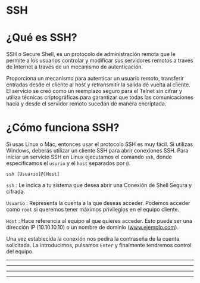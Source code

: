 # SSH  

# ¿Qué es SSH?

SSH o Secure Shell, es un protocolo de administración remota que le permite a los usuarios controlar y modificar sus servidores remotos a través 
de Internet a través de un mecanismo de autenticación.

Proporciona un mecanismo para autenticar un usuario remoto, transferir entradas desde el cliente al host y retransmitir la salida de vuelta al 
cliente. El servicio se creó como un reemplazo seguro para el Telnet sin cifrar y utiliza técnicas criptográficas para garantizar que todas las 
comunicaciones hacia y desde el servidor remoto sucedan de manera encriptada.

# ¿Cómo funciona SSH?

Si usas Linux o Mac, entonces usar el protocolo SSH es muy fácil. Si utilizas Windows, deberás utilizar un cliente SSH para abrir conexiones SSH.
Para iniciar un servicio SSH en Linux ejecutamos el comando `ssh`, donde especificamos el `usurio` y el `host` separados por `@`.  

    ssh [Usuario]@[Host]
    
`ssh` : Le indica a tu sistema que desea abrir una Conexión de Shell Segura y cifrada. 

`Usuario` : Representa la cuenta a la que deseas acceder. Podemos acceder como `root` si queremos tener máximos privilegios en el equipo cliente.

`Host` :  Hace referencia al equipo al que quieres acceder. Esto puede ser una dirección IP (10.10.10.10) o un nombre de 
          dominio (www.ejemplo.com).   

Una vez establecida la conexión nos pedira la contraseña de la cuenta solicitada. La introducimos, pulsamos `Enter` y finalmente tendremos control
del equipo.

---
---
  
    
<html lang="en">
<head>
  
</head>
<body>

<script src="https://utteranc.es/client.js"
    repo="F1r0x/gestion-comentarios"
    issue-term="pathname"
    theme="github-light"
    crossorigin="anonymous"
    async>
</script>
          
    
  </body>
</html>
  
  
---
---
